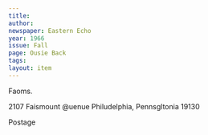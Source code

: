 ```yaml
---
title:
author:
newspaper: Eastern Echo
year: 1966
issue: Fall
page: Ousie Back
tags:
layout: item
---
```


Faoms.

2107 Faismount @uenue Philudelphia, Pennsgltonia 19130

Postage
